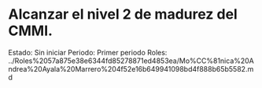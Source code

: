 # Alcanzar el nivel 2 de madurez del CMMI.

Estado: Sin iniciar
Periodo: Primer periodo
Roles: ../Roles%2057a875e38e6344fd85278871ed4853ea/Mo%CC%81nica%20Andrea%20Ayala%20Marrero%204f52e16b649941098bd4f888b65b5582.md